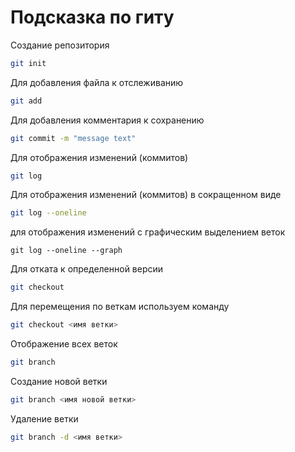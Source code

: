 # Подсказка по гиту

Создание репозитория
```sh
git init
```
Для добавления файла к отслеживанию
```sh
git add
```
Для добавления комментария к сохранению
```sh
git commit -m "message text"
```
Для отображения изменений (коммитов)
```sh
git log
```
Для отображения изменений (коммитов) в сокращенном виде
```sh
git log --oneline
```
для отображения изменений с графическим выделением веток
```
git log --oneline --graph
```
Для отката к определенной версии
```sh
git checkout 
```
Для перемещения по веткам используем команду
```sh
git checkout <имя ветки>
```
Отображение всех веток
```sh
git branch
```
 Создание новой ветки
 ```sh
 git branch <имя новой ветки>
 ```
 Удаление ветки
 ```sh
git branch -d <имя ветки>
 ```